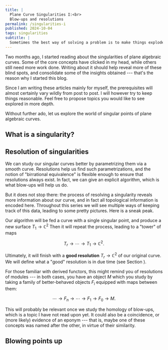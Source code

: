 ```yaml
---
title: |
  Plane Curve Singularities I:<br>
  Blow-ups and resolutions
permalink: /singularities-i
published: 2024-10-04
tags: singularities
subtitle: |
  Sometimes the best way of solving a problem is to make things explode.
---
```


<div id="toc" style="float: right;"><!-- generated --></div>

Two months ago, I started reading about the singularities of plane algebraic curves.
Some of the core concepts have clicked in my head, while others still need more work done.
Writing about it should help reveal more of these blind spots, and consolidate some of the insights obtained --- that's the reason why I started this blog.

Since I am writing these articles mainly for myself, the prerequisites will almost certainly vary wildly from post to post.
I will however try to keep things reasonable.
Feel free to propose topics you would like to see explored in more depth.

Without further ado, let us explore the world of singular points of plane algebraic curves.

## What is a singularity?



## Resolution of singularities



We can study our singular curves better by parametrizing them via a smooth curve.
Resolutions help us find such parametrizations, and the notion of "birrational equivalence" is flexible enough to ensure that resolutions always exist.
In fact, we can give an explicit algorithm, which is what blow-ups will help us do.

But it does not stop there: the process of resolving a singularity reveals more information about our curve, and in fact all topological information is encoded here.
Throughout this series we will see multiple ways of keeping track of this data, leading to some pretty pictures.
Here is a sneak peak.
<!-- TODO: Example picture. -->

Our algorithm will be fed a curve with a single singular point, and produce a new surface $T_1 \to \mathbb{C}^2$
Then it will repeat the process, leading to a "tower" of maps

$$
    T_r \to \cdots \to T_1 \to \mathbb{C}^2.
$$

<!-- TODO: Write this down correctly. -->

Ultimately, it will finish with a **good resolution** $T_r \to \mathbb{C}^2$ of our original curve.
We will define what a "good" resolution is in due time (see Section ).
<!-- TODO: Reference the section. -->

For those familiar with derived functors, this might remind you of resolutions of modules --- in both cases, you have an object $M$ which you study by taking a family of better-behaved objects $F_i$ equipped with maps between them:

$$
    \cdots \to F_n \to \cdots \to F_1 \to F_0 \to M.
$$

This will probably be relevant once we study the homology of blow-ups, which is a topic I have not read upon yet.
It could also be a coincidence, or (more likely) evidence of an eponym --- that is, maybe one of these concepts was named after the other, in virtue of their similarity.
<!-- TODO: I should check what the relationship here is. -->

## Blowing points up



